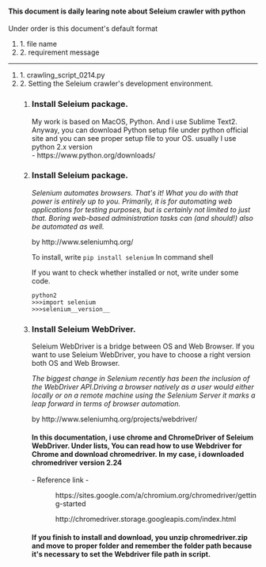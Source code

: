 <html>
	<head>
		<title>daily learing note about Seleium crawler with python</title>
	</head>
	<body>
		<h4>This document is daily learing note about Seleium crawler with python </h4>
		<p>Under order is this document's default format</p>
		<ol>
			<li>1. file name</li>
			<li>2. requirement message</li>
		</ol>
		<hr>
		<ol>
			<li>1. crawling_script_0214.py</li>
			<li>2. Setting the Seleium crawler's development environment.</li>
			<ol>
				<li>
					<h3>Install Seleium package.</h3>
					<p> My work is based on MacOS, Python. And i use Sublime Text2.
					Anyway, you can download Python setup file under python official site and you can see proper setup file to your OS. usually I use python 2.x version <br> - https://www.python.org/downloads/</p>
				</li>
				<li>
					<h3>Install Seleium package.</h3>
					<cite>Selenium automates browsers. That's it! What you do with that power is entirely up to you. Primarily, it is for automating web applications for testing purposes, but is certainly not limited to just that. Boring web-based administration tasks can (and should!) also be automated as well.</cite><p>by http://www.seleniumhq.org/</p>
					<p>To install, write <code>pip install selenium</code> In command shell</p>
					<p>If you want to check whether installed or not, write under some code. </p>
					<code>python2</code> <br>
					<code>>>>import selenium</code> <br>
					<code>>>>selenium__version__</code> 
				</li>
				<li>
					<h3>Install Seleium WebDriver.</h3>
					<p>Seleium WebDriver is a bridge between OS and Web Browser. If you want to use Seleium WebDriver, you have to choose a right version both OS and Web Browser.</p>
					<cite>The biggest change in Selenium recently has been the inclusion of the WebDriver API.Driving a browser natively as a user would either locally or on a remote machine using the Selenium Server it marks a leap forward in terms of browser automation.</cite><p>by http://www.seleniumhq.org/projects/webdriver/</p>
					<h4>In this documentation, i use chrome and ChromeDriver of Seleium WebDriver. Under lists, You can read how to use Webdriver for Chrome and download chromedriver. In my case, i downloaded chromedriver version 2.24 </h4>
					<p> - Reference link - </p>
					<ul>
						<ol>https://sites.google.com/a/chromium.org/chromedriver/getting-started</ol>
						<ol>http://chromedriver.storage.googleapis.com/index.html</ol>
					</ul>
					<h4>If you finish to install and download, you unzip chromedriver.zip and move to proper folder and remember the folder path because it's necessary to set the Webdriver file path in script.</h4>
				</li>
			</ol>
		</ol>
	</body>
</html>

